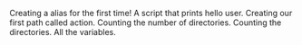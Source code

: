Creating a alias for the first time!
A script that prints hello user.
Creating our first path called action.
Counting the number of directories.
Counting the directories.
All the variables.
